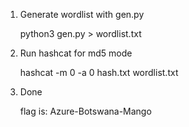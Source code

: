 1.  Generate wordlist with gen.py

    python3 gen.py > wordlist.txt

2.  Run hashcat for md5 mode

    hashcat -m 0 -a 0 hash.txt wordlist.txt

3.  Done

    flag is: Azure-Botswana-Mango